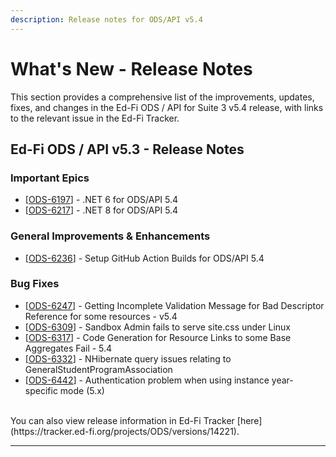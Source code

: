 ```yaml
---
description: Release notes for ODS/API v5.4
---
```


# What's New - Release Notes

This section provides a comprehensive list of the improvements, updates, fixes, and changes in the Ed-Fi ODS / API for Suite 3 v5.4 release, with links to the relevant issue in the Ed-Fi Tracker.

## Ed-Fi ODS / API v5.3 - Release Notes

### Important Epics

* [[ODS-6197](https://tracker.ed-fi.org/browse/ODS-6197)] - .NET 6 for ODS/API 5.4
* [[ODS-6217](https://tracker.ed-fi.org/browse/ODS-6217)] - .NET 8 for ODS/API 5.4

### General Improvements & Enhancements

* [[ODS-6236](https://tracker.ed-fi.org/browse/ODS-6236)] - Setup GitHub Action Builds for ODS/API 5.4

### Bug Fixes

* [[ODS-6247](https://tracker.ed-fi.org/browse/ODS-6247)] - Getting Incomplete Validation Message for Bad Descriptor Reference for some resources - v5.4
* [[ODS-6309](https://tracker.ed-fi.org/browse/ODS-6309)] - Sandbox Admin fails to serve site.css under Linux
* [[ODS-6317](https://tracker.ed-fi.org/browse/ODS-6317)] - Code Generation for Resource Links to some Base Aggregates Fail - 5.4
* [[ODS-6332](https://tracker.ed-fi.org/browse/ODS-6332)] - NHibernate query issues relating to GeneralStudentProgramAssociation
* [[ODS-6442](https://tracker.ed-fi.org/browse/ODS-6442)] - Authentication problem when using instance year-specific mode (5.x)

<br />
You can also view release information in Ed-Fi Tracker [here](https://tracker.ed-fi.org/projects/ODS/versions/14221).

---